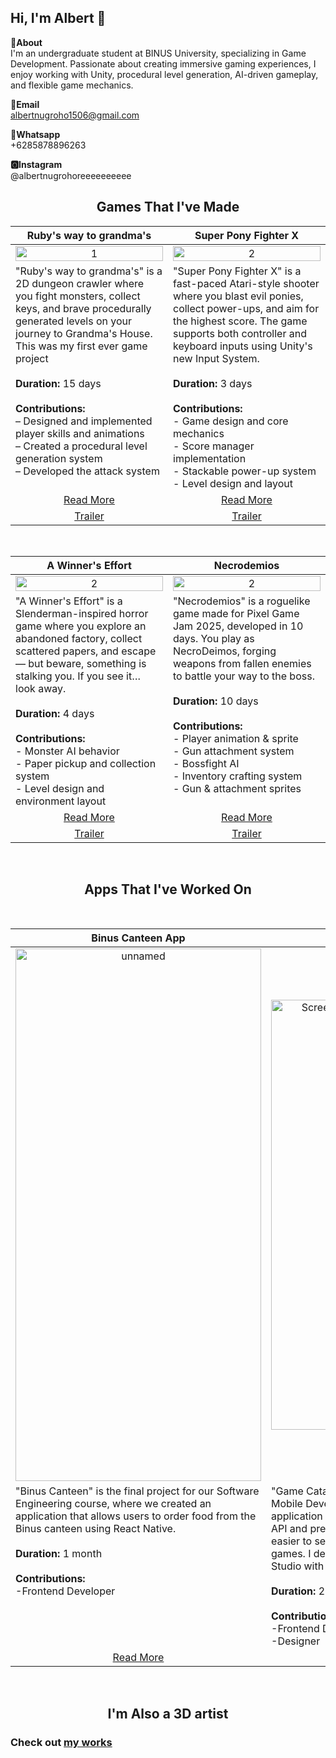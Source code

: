 Hi, I'm Albert 👋
---
**📌About** <br>
I'm an undergraduate student at BINUS University, specializing in Game Development. Passionate about creating immersive gaming experiences, I enjoy working with Unity, procedural level generation, AI-driven gameplay, and flexible game mechanics.

**📩Email** <br>
albertnugroho1506@gmail.com

**📱Whatsapp** <br>
+6285878896263

**🅾Instagram** <br>
@albertnugrohoreeeeeeeeee

<h2 align = "center">Games That I've Made</h2>

<table width="100%">
  <thead>
    <tr>
      <th width="50%" align="center"><a>Ruby's way to grandma's</a></th> <!--tittle-->
      <th width="50%" align="center"><a>Super Pony Fighter X</a></th> <!--tittle-->
    </tr>
  </thead>
  <tbody>
    <tr>
      <td align="center">
        <img src="https://github.com/AlbertNugroho/AlbertNugroho/blob/main/Ruby%20Preview.gif" alt="1" style="width:100%;height:auto;">
      </td>
      <td align="center">
        <img src="https://github.com/AlbertNugroho/AlbertNugroho/blob/main/Pony%20Preview.gif" alt="2" style="width:100%;height:auto;">
      </td>
    </tr>
    <tr>
      <td valign="text-top">
  "Ruby's way to grandma's" is a 2D dungeon crawler where you fight monsters, collect keys, and brave procedurally generated levels on your journey to Grandma's House. This was my first ever game project 
  <br><br>
  <strong>Duration:</strong> 15 days  
  <br><br>
  <strong>Contributions:</strong><br>
  – Designed and implemented player skills and animations<br>
  – Created a procedural level generation system<br>
  – Developed the attack system  
</td>
      <td valign="text-top">
  "Super Pony Fighter X" is a fast-paced Atari-style shooter where you blast evil ponies, collect power-ups, and aim for the highest score. The game supports both controller and keyboard inputs using Unity's new Input System.<br><br>
  <strong>Duration:</strong> 3 days<br><br>
  <strong>Contributions:</strong><br>
  - Game design and core mechanics<br>
  - Score manager implementation<br>
  - Stackable power-up system<br>
  - Level design and layout
</td>
    </tr>
    <tr>
      <td align="center"><a href="https://github.com/AlbertNugroho/Project-DungeonCrawler">Read More</a></td> <!--link1-->
      <td align="center"><a href="https://github.com/AlbertNugroho/Project-Pony">Read More</a></td> <!--link2-->
    </tr>
    <tr>
      <td align="center"><a href="https://www.youtube.com/watch?v=sIzs-qnkpN8">Trailer</a></td> <!--link1-->
      <td align="center"><a href="https://www.youtube.com/watch?v=_s9oKqDdjMo">Trailer</a></td> <!--link2-->
    </tr>
  </tbody>
</table>


<br>


<table width="100%">
  <thead>
    <tr>
      <th width="50%"><a>A Winner's Effort</a></th> <!--tittle 3-->
      <th width="50%"><a>Necrodemios</a></th> <!--tittle 3-->
    </tr>
  </thead>
  <tbody>
    <tr>
      <td align="center" >
        <img src="https://github.com/AlbertNugroho/AlbertNugroho/blob/main/A%20winners%20Effort%20preview.gif" alt="2" style="width:100%;height:auto;">
      </td>
       <td align="center" >
        <img src="https://github.com/AlbertNugroho/AlbertNugroho/blob/main/PrevNecrodemios.gif" alt="2" style="width:100%;height:auto;">
      </td>
    </tr>
    <tr>
     <td valign="text-top">
  "A Winner's Effort" is a Slenderman-inspired horror game where you explore an abandoned factory, collect scattered papers, and escape — but beware, something is stalking you. If you see it… look away.<br><br>
  <strong>Duration:</strong> 4 days<br><br>
  <strong>Contributions:</strong><br>
  - Monster AI behavior<br>
  - Paper pickup and collection system<br>
  - Level design and environment layout
</td>
      <td valign="text-top">
  "Necrodemios" is a roguelike game made for Pixel Game Jam 2025, developed in 10 days. You play as NecroDeimos, forging weapons from fallen enemies to battle your way to the boss.<br><br>
  <strong>Duration:</strong> 10 days<br><br>
  <strong>Contributions:</strong><br>
  - Player animation & sprite<br>
  - Gun attachment system<br>
  - Bossfight AI<br>
  - Inventory crafting system<br>
  - Gun & attachment sprites
</td>
    <tr>
      <td align="center"><a href="https://github.com/AlbertNugroho/Project-A-Winners-Resolve">Read More</a></td> <!--link 3-->
      <td align="center"><a href="https://github.com/AlbertNugroho/Project-PixelGameJam">Read More</a></td> <!--link 3-->
    </tr>
    <tr>
      <td align="center"><a href="https://www.youtube.com/watch?v=P4G3ocNLi5g">Trailer</a></td> <!--link2-->
      <td align="center"><a href="https://www.youtube.com/watch?v=4vcl18ngILU">Trailer</a></td> <!--link2-->
    </tr>

  </tbody>
</table>
<br>
<h2 align = "center">Apps That I've Worked On</h2>
<br>
<table width="100%">
  <thead>
    <tr>
      <th width="50%" align="center"><a>Binus Canteen App</a></th> <!--tittle-->
      <th width="50%" align="center"><a>Game Catalogue</a></th> <!--tittle-->
    </tr>
  </thead>
  <tbody>
    <tr>
      <td align="center">
        <img width="393" height="852" alt="unnamed" src="https://github.com/user-attachments/assets/3ae8b1ee-3716-4b74-b1ab-82cf6be52445" />
      </td>
      <td align="center">
        <img width="342" height="688" alt="Screenshot 2025-06-06 200331" src="https://github.com/user-attachments/assets/101c3d88-ea0f-4ba8-9131-9b507675aa7e" />
      </td>
    </tr>
    <tr>
      <td valign="text-top">
  "Binus Canteen" is the final project for our Software Engineering course, where we created an application that allows users to order food from the Binus canteen using React Native.
  <br><br>
  <strong>Duration:</strong> 1 month  
  <br><br>
  <strong>Contributions:</strong><br>
  -Frontend Developer
</td>
      <td valign="text-top">
  "Game Catalogue" is the final project for my Mobile Development course, where I built an application that fetches game data from an API and presents it in a catalogue, making it easier to search and find information about games. I developed this app using Android Studio with Kotlin.<br><br>
  <strong>Duration:</strong> 2 weeks<br><br>
  <strong>Contributions:</strong><br>
  -Frontend Developer<br>
  -Designer
</td>
    <tr>
      <td align="center"><a href="https://github.com/AlbertNugroho/CanteenApp">Read More</a></td> <!--link1-->
      <td align="center"><a href="https://github.com/AlbertNugroho/ProjectLEC">Read More</a></td> <!--link2-->
    </tr>
  </tbody>
</table> 
<br>
<h2 align = "center">I'm Also a 3D artist</h2>
<h3>Check out <a href="https://albertnugroho.notion.site/Hi-I-m-Albert-Nugroho-23d6a917418280f69134c24453e813ca">my works</a></h3>
<br>
